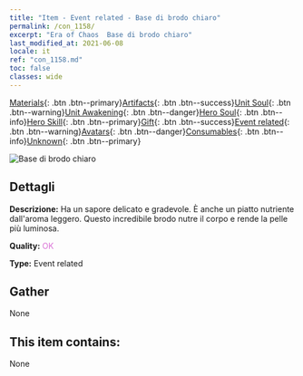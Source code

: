 ```yaml
---
title: "Item - Event related - Base di brodo chiaro"
permalink: /con_1158/
excerpt: "Era of Chaos  Base di brodo chiaro"
last_modified_at: 2021-06-08
locale: it
ref: "con_1158.md"
toc: false
classes: wide
---
```

 [Materials](/ItemsIT/){: .btn .btn--primary}[Artifacts](/ItemsIT/Artifacts/){: .btn .btn--success}[Unit Soul](/ItemsIT/UnitSoul/){: .btn .btn--warning}[Unit Awakening](/ItemsIT/UnitAwakening/){: .btn .btn--danger}[Hero Soul](/ItemsIT/HeroSoul/){: .btn .btn--info}[Hero Skill](/ItemsIT/HeroSkill/){: .btn .btn--primary}[Gift](/ItemsIT/Gift/){: .btn .btn--success}[Event related](/ItemsIT/Events/){: .btn .btn--warning}[Avatars](/ItemsIT/Avatars/){: .btn .btn--danger}[Consumables](/ItemsIT/Consumables/){: .btn .btn--info}[Unknown](/ItemsIT/Unknown/){: .btn .btn--primary}

 ![Base di brodo chiaro](/images/t/i_8150001.png)

## Dettagli
 **Descrizione:** Ha un sapore delicato e gradevole. È anche un piatto nutriente dall'aroma leggero. Questo incredibile brodo nutre il corpo e rende la pelle più luminosa.

 **Quality:** <span style="color: #DA70D6">OK</span>

 **Type:** Event related

## Gather

  None

## This item contains:

  None


